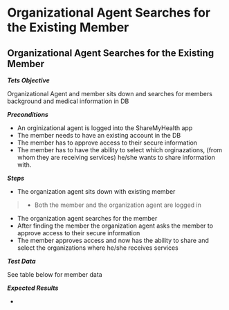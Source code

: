 Organizational Agent Searches for the Existing Member
=====================================================

## **Organizational Agent Searches for the Existing Member**

**_Tets Objective_**

Organizational Agent and member sits down and searches for members background and medical information in DB

**_Preconditions_**

* An orginizational agent is logged into the ShareMyHealth app
* The member needs to have an existing account in the DB
* The member has to approve access to their secure information
* The member has to have the ability to select which orginazations, (from whom they are receiving services) he/she wants to share information with. 

**_Steps_**

* The organization agent sits down with existing member 
> * Both the member and the organization agent are logged in
* The organization agent searches for the member
* After finding the member the organization agent asks the member to approve access to their secure information
* The member approves access and now has the ability to share and select the organizations where he/she receives services

**_Test Data_**

See table below for member data

**_Expected Results_**

* 

